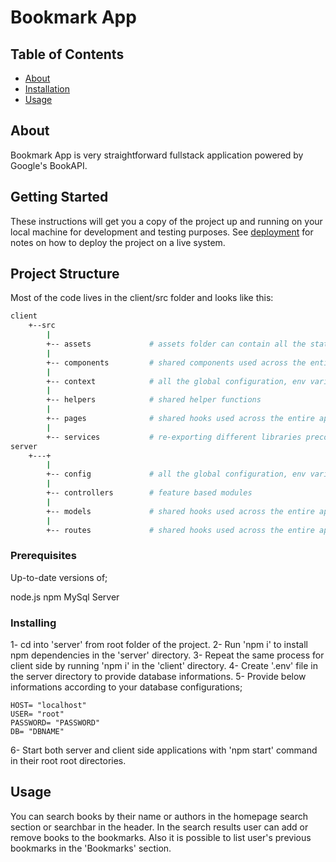 # Bookmark App

## Table of Contents
+ [About](#about)
+ [Installation](#getting_started)
+ [Usage](#usage)

## About <a name = "about"></a>
Bookmark App is very straightforward fullstack application powered by Google's BookAPI. 
## Getting Started <a name = "getting_started"></a>
These instructions will get you a copy of the project up and running on your local machine for development and testing purposes. See [deployment](#deployment) for notes on how to deploy the project on a live system.

## Project Structure <a name = "project-structure"></a>

Most of the code lives in the client/src folder and looks like this:

```sh
client
    +--src
        |
        +-- assets             # assets folder can contain all the static files such as images, fonts, etc.
        |
        +-- components         # shared components used across the entire application
        |
        +-- context            # all the global configuration, env variables etc. get exported from here and used in the app
        |
        +-- helpers            # shared helper functions
        |
        +-- pages              # shared hooks used across the entire application
        |
        +-- services           # re-exporting different libraries preconfigured for the application
server
    +---+
        |
        +-- config             # all the global configuration, env variables etc. get exported from here and used in the app
        |
        +-- controllers        # feature based modules
        |
        +-- models             # shared hooks used across the entire application
        |
        +-- routes             # shared hooks used across the entire application
```


### Prerequisites

Up-to-date versions of;

node.js
npm
MySql Server

### Installing

1- cd into 'server' from root folder of the project.
2- Run 'npm i' to install npm dependencies in the 'server' directory.
3- Repeat the same process for client side by running 'npm i' in the 'client' directory.
4- Create '.env' file in the server directory to provide database informations.
5- Provide below informations according to your database configurations;
```
HOST= "localhost"
USER= "root"
PASSWORD= "PASSWORD"
DB= "DBNAME"
```
6- Start both server and client side applications with 'npm start' command in their root root directories.


## Usage <a name = "usage"></a>

You can search books by their name or authors in the homepage search section or searchbar in the header. In the search results user can add or remove books to the bookmarks. Also it is possible to list user's previous bookmarks in the 'Bookmarks' section.